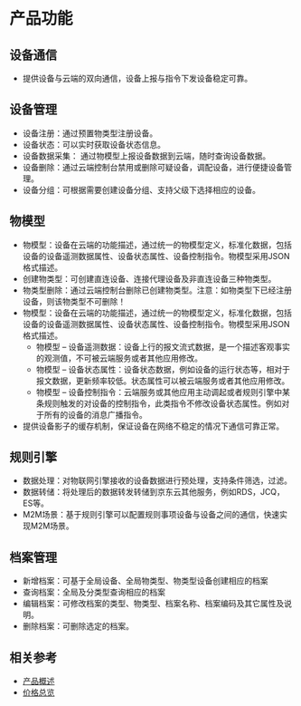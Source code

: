 # 产品功能


## 设备通信

- 提供设备与云端的双向通信，设备上报与指令下发设备稳定可靠。

## 设备管理

- 设备注册：通过预置物类型注册设备。
- 设备状态：可以实时获取设备状态信息。
- 设备数据采集： 通过物模型上报设备数据到云端，随时查询设备数据。
- 设备删除：通过云端控制台禁用或删除可疑设备，调配设备，进行便捷设备管理。
- 设备分组：可根据需要创建设备分组、支持父级下选择相应的设备。

## 物模型

- 物模型：设备在云端的功能描述，通过统一的物模型定义，标准化数据，包括设备的设备遥测数据属性、设备状态属性、设备控制指令。物模型采用JSON格式描述。
- 创建物类型：可创建直连设备、连接代理设备及非直连设备三种物类型。
- 物类型删除：通过云端控制台删除已创建物类型。注意：如物类型下已经注册设备，则该物类型不可删除！
- 物模型：设备在云端的功能描述，通过统一的物模型定义，标准化数据，包括设备的设备遥测数据属性、设备状态属性、设备控制指令。物模型采用JSON格式描述。
  - 物模型 – 设备遥测数据：设备上行的报文流式数据，是一个描述客观事实的观测值，不可被云端服务或者其他应用修改。
  - 物模型 – 设备状态属性：设备状态数据，例如设备的运行状态等，相对于报文数据，更新频率较低。状态属性可以被云端服务或者其他应用修改。
  - 物模型 – 设备控制指令：云端服务或其他应用主动调起或者规则引擎中某条规则触发的对设备的控制指令，此类指令不修改设备状态属性。例如对于所有的设备的消息广播指令。
- 提供设备影子的缓存机制，保证设备在网络不稳定的情况下通信可靠正常。

## 规则引擎

- 数据处理：对物联网引擎接收的设备数据进行预处理，支持条件筛选，过滤。
- 数据转储：将处理后的数据转发转储到京东云其他服务，例如RDS，JCQ，ES等。
- M2M场景：基于规则引擎可以配置规则事项设备与设备之间的通信，快速实现M2M场景。

## 档案管理
- 新增档案：可基于全局设备、全局物类型、物类型设备创建相应的档案
- 查询档案：全局及分类型查询相应的档案
- 编辑档案：可修改档案的类型、物类型、档案名称、档案编码及其它属性及说明。
- 删除档案：可删除选定的档案。

## 相关参考

- [产品概述](../Introduction/Product-Overview.md)
- [价格总览](../Pricing/Price-Overview.md)



